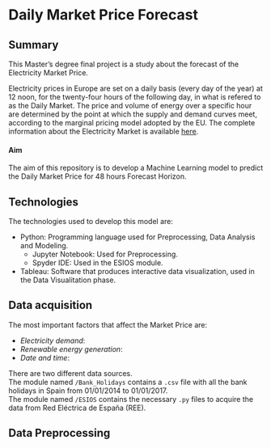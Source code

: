 # Daily Market Price Forecast
## Summary
This Master’s degree final project is a study about the forecast of the Electricity Market Price.<br>

Electricity prices in Europe are set on a daily basis (every day of the year) at 12 noon, for the twenty-four hours of the following day, in what is refered to as the Daily Market. The price and volume of energy over a specific hour are determined by the point at which the supply and demand curves meet, according to the marginal pricing model adopted by the EU. The complete information about the Electricity Market is available [here](http://www.omie.es/inicio/mercados-y-productos/mercado-electricidad/nuestros-mercados-de-electricidad).<br>

#### Aim
The aim of this repository is to develop a Machine Learning model to predict the Daily Market Price for 48 hours Forecast Horizon.

## Technologies
The technologies used to develop this model are:<br>
* Python: Programming language used for Preprocessing, Data Analysis and Modeling.
  * Jupyter Notebook: Used for Preprocessing.
  * Spyder IDE: Used in the ESIOS module.
* Tableau: Software that produces interactive data visualization, used in the Data Visualitation phase.

## Data acquisition
The most important factors that affect the Market Price are:
* *Electricity demand*:
* *Renewable energy generation*:
* *Date and time*:

There are two different data sources.<br>
The module named `/Bank_Holidays` contains a `.csv` file with all the bank holidays in Spain from 01/01/2014 to 01/01/2017.<br>
The module named `/ESIOS` contains the necessary `.py` files to acquire the data from Red Eléctrica de España (REE).

## Data Preprocessing
